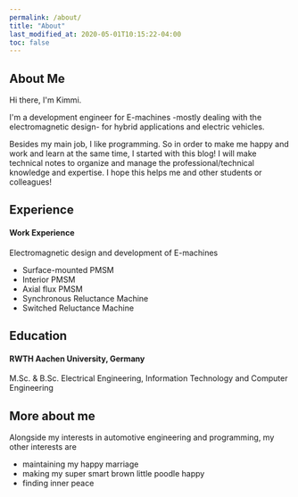 ```yaml
---
permalink: /about/
title: "About"
last_modified_at: 2020-05-01T10:15:22-04:00
toc: false
---
```


About Me
--------
Hi there, I'm Kimmi.

I'm a development engineer for E-machines -mostly dealing with the electromagnetic design- for hybrid applications and electric vehicles.

Besides my main job, I like programming. 
So in order to make me happy and work and learn at the same time, I started with this blog!
I will make technical notes to organize and manage the professional/technical knowledge and expertise.
I hope this helps me and other students or colleagues!

Experience
-------------
#### Work Experience

Electromagnetic design and development of E-machines
- Surface-mounted PMSM
- Interior PMSM
- Axial flux PMSM
- Synchronous Reluctance Machine
- Switched Reluctance Machine

Education
---------
#### RWTH Aachen University, Germany
M.Sc. & B.Sc. Electrical Engineering, Information Technology and Computer Engineering

More about me
-------------
Alongside my interests in automotive engineering and programming, my other interests are
- maintaining my happy marriage
- making my super smart brown little poodle happy
- finding inner peace
